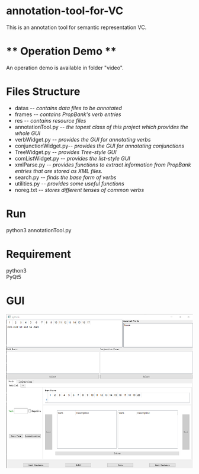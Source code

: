 # **annotation-tool-for-VC**
This is an annotation tool for semantic representation VC.

# ** Operation Demo **
An operation demo is available in folder "video".

# **Files Structure** 
* datas --
 *contains data files to be annotated*
* frames --
 *contains PropBank's verb entries*
* res --
 *contains resource files*
* annotationTool.py --
 *the topest class of this project which provides the whole GUI*
* verbWidget.py --
 *provides the GUI for annotating verbs*
* conjunctionWidget.py--
 *provides the GUI for annotating conjunctions*
* TreeWidget.py --
 *provides Tree-style GUI*
* comListWidget.py --
 *provides the list-style GUI*
* xmlParse.py --
 *provides functions to extract information from PropBank entries that are stored as XML files.*
* search.py --
 *finds the base form of verbs*
* utilities.py --
 *provides some useful functions*
* noreg.txt --
 *stores different tenses of common verbs*

# Run 
python3 annotationTool.py

# Requirement
python3<br>
PyQt5

# GUI
![loaded error](imgs/GUI.png)
